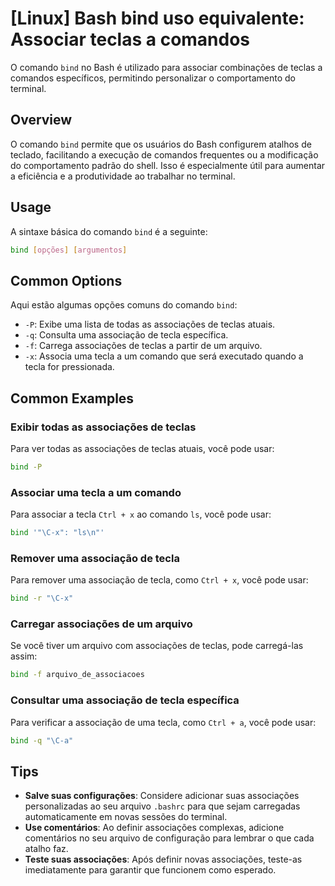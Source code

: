 # [Linux] Bash bind uso equivalente: Associar teclas a comandos

O comando `bind` no Bash é utilizado para associar combinações de teclas a comandos específicos, permitindo personalizar o comportamento do terminal.

## Overview
O comando `bind` permite que os usuários do Bash configurem atalhos de teclado, facilitando a execução de comandos frequentes ou a modificação do comportamento padrão do shell. Isso é especialmente útil para aumentar a eficiência e a produtividade ao trabalhar no terminal.

## Usage
A sintaxe básica do comando `bind` é a seguinte:

```bash
bind [opções] [argumentos]
```

## Common Options
Aqui estão algumas opções comuns do comando `bind`:

- `-P`: Exibe uma lista de todas as associações de teclas atuais.
- `-q`: Consulta uma associação de tecla específica.
- `-f`: Carrega associações de teclas a partir de um arquivo.
- `-x`: Associa uma tecla a um comando que será executado quando a tecla for pressionada.

## Common Examples

### Exibir todas as associações de teclas
Para ver todas as associações de teclas atuais, você pode usar:

```bash
bind -P
```

### Associar uma tecla a um comando
Para associar a tecla `Ctrl + x` ao comando `ls`, você pode usar:

```bash
bind '"\C-x": "ls\n"'
```

### Remover uma associação de tecla
Para remover uma associação de tecla, como `Ctrl + x`, você pode usar:

```bash
bind -r "\C-x"
```

### Carregar associações de um arquivo
Se você tiver um arquivo com associações de teclas, pode carregá-las assim:

```bash
bind -f arquivo_de_associacoes
```

### Consultar uma associação de tecla específica
Para verificar a associação de uma tecla, como `Ctrl + a`, você pode usar:

```bash
bind -q "\C-a"
```

## Tips
- **Salve suas configurações**: Considere adicionar suas associações personalizadas ao seu arquivo `.bashrc` para que sejam carregadas automaticamente em novas sessões do terminal.
- **Use comentários**: Ao definir associações complexas, adicione comentários no seu arquivo de configuração para lembrar o que cada atalho faz.
- **Teste suas associações**: Após definir novas associações, teste-as imediatamente para garantir que funcionem como esperado.